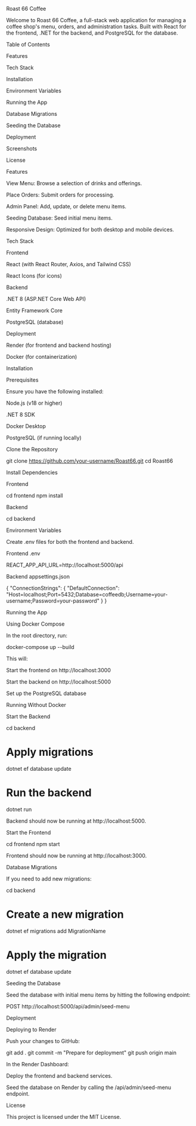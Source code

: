Roast 66 Coffee

Welcome to Roast 66 Coffee, a full-stack web application for managing a coffee shop's menu, orders, and administration tasks. Built with React for the frontend, .NET for the backend, and PostgreSQL for the database.

 

Table of Contents

Features

Tech Stack

Installation

Environment Variables

Running the App

Database Migrations

Seeding the Database

Deployment

Screenshots

License

Features

View Menu: Browse a selection of drinks and offerings.

Place Orders: Submit orders for processing.

Admin Panel: Add, update, or delete menu items.

Seeding Database: Seed initial menu items.

Responsive Design: Optimized for both desktop and mobile devices.

Tech Stack

Frontend

React (with React Router, Axios, and Tailwind CSS)

React Icons (for icons)

Backend

.NET 8 (ASP.NET Core Web API)

Entity Framework Core

PostgreSQL (database)

Deployment

Render (for frontend and backend hosting)

Docker (for containerization)

Installation

Prerequisites

Ensure you have the following installed:

Node.js (v18 or higher)

.NET 8 SDK

Docker Desktop

PostgreSQL (if running locally)

Clone the Repository

git clone https://github.com/your-username/Roast66.git
cd Roast66

Install Dependencies

Frontend

cd frontend
npm install

Backend

cd backend

Environment Variables

Create .env files for both the frontend and backend.

Frontend .env

REACT_APP_API_URL=http://localhost:5000/api

Backend appsettings.json

{
  "ConnectionStrings": {
    "DefaultConnection": "Host=localhost;Port=5432;Database=coffeedb;Username=your-username;Password=your-password"
  }
}

Running the App

Using Docker Compose

In the root directory, run:

docker-compose up --build

This will:

Start the frontend on http://localhost:3000

Start the backend on http://localhost:5000

Set up the PostgreSQL database

Running Without Docker

Start the Backend

cd backend

# Apply migrations
 dotnet ef database update

# Run the backend
 dotnet run

Backend should now be running at http://localhost:5000.

Start the Frontend

cd frontend
npm start

Frontend should now be running at http://localhost:3000.

Database Migrations

If you need to add new migrations:

cd backend

# Create a new migration
 dotnet ef migrations add MigrationName

# Apply the migration
 dotnet ef database update

Seeding the Database

Seed the database with initial menu items by hitting the following endpoint:

POST http://localhost:5000/api/admin/seed-menu

Deployment

Deploying to Render

Push your changes to GitHub:

git add .
git commit -m "Prepare for deployment"
git push origin main

In the Render Dashboard:

Deploy the frontend and backend services.

Seed the database on Render by calling the /api/admin/seed-menu endpoint.


License

This project is licensed under the MIT License.


